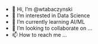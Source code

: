 - 👋 Hi, I’m @wtabaczynski
- 👀 I’m interested in Data Science
- 🌱 I’m currently learning AI/ML
- 💞️ I’m looking to collaborate on ...
- 📫 How to reach me ...

<!---
wtabaczynski/wtabaczynski is a ✨ special ✨ repository because its `README.md` (this file) appears on your GitHub profile.
You can click the Preview link to take a look at your changes.
--->
